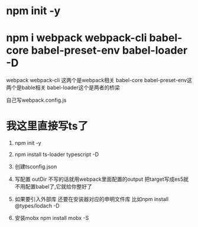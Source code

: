 # npm init -y

# npm i webpack webpack-cli babel-core babel-preset-env babel-loader -D
webpack webpack-cli 这两个是webpack相关
babel-core babel-preset-env这两个是bable相关
babel-loader这个是两者的桥梁

自己写webpack.config.js

# 我这里直接写ts了

1. npm init -y

2. npm install ts-loader typescript -D

3. 创建tsconfig.json

4. 写配置
outDir 不写的话就用webpack里面配置的output
把target写成es5就不用配置babel了,它就给你整好了

5. 如果要引入外部库 还要在安装器对应的申明文件库
比如npm install @types/lodach -D


6. 安装mobx
npm install mobx -S
